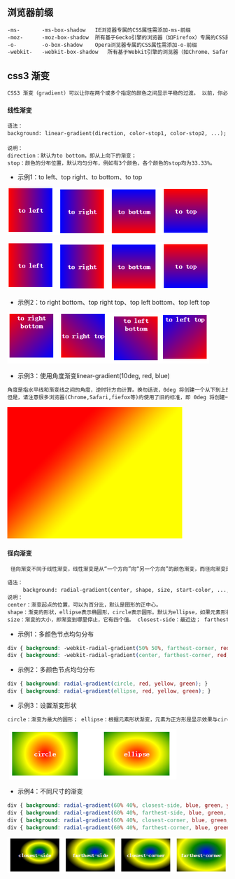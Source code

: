 ## 浏览器前缀

```txt
-ms-	   -ms-box-shadow	IE浏览器专属的CSS属性需添加-ms-前缀
-moz-	   -moz-box-shadow	所有基于Gecko引擎的浏览器（如Firefox）专属的CSS属性需添加-moz-前缀
-o-	       -o-box-shadow	Opera浏览器专属的CSS属性需添加-o-前缀
-webkit-   -webkit-box-shadow	所有基于Webkit引擎的浏览器（如Chrome、Safari）专属的CSS需添加-webkit-前缀
```

## css3 渐变

```txt
CSS3 渐变（gradient）可以让你在两个或多个指定的颜色之间显示平稳的过渡。 以前，你必须使用图像来实现这些效果，现在通过使用 CSS3 的渐变（gradients）即可实现。此外，渐变效果的元素在放大时看起来效果更好，因为渐变（gradient）是由浏览器生成的。
```

#### 线性渐变

```txt
语法：
background: linear-gradient(direction, color-stop1, color-stop2, ...);

说明：
direction：默认为to bottom，即从上向下的渐变；
stop：颜色的分布位置，默认均匀分布，例如有3个颜色，各个颜色的stop均为33.33%。
```

+ 示例1：to left、top right、to bottom、to top

![](./img/1.png)

![1578303549103](img/1.png)

+ 示例2：to right bottom、top right top、top left bottom、top left top

![](./img/2.png)

+ 示例3：使用角度渐变linear-gradient(10deg, red, blue)

```txt
角度是指水平线和渐变线之间的角度，逆时针方向计算。换句话说，0deg 将创建一个从下到上的渐变，90deg 将创建一个从左到右的渐变。
但是，请注意很多浏览器(Chrome,Safari,fiefox等)的使用了旧的标准，即 0deg 将创建一个从左到右的渐变，90deg 将创建一个从下到上的渐变。换算公式 90 - x = y 其中 x 为标准角度，y为非标准角度。
```

![](img/3.png)



#### 径向渐变

```txt
 径向渐变不同于线性渐变，线性渐变是从“一个方向”向“另一个方向”的颜色渐变，而径向渐变是从“一个点”向四周的颜色渐变
```

```txt
语法：
     background: radial-gradient(center, shape, size, start-color, ..., last-color);
说明：
center：渐变起点的位置，可以为百分比，默认是图形的正中心。
shape：渐变的形状，ellipse表示椭圆形，circle表示圆形。默认为ellipse，如果元素形状为正方形的元素，则ellipse和circle显示一样。
size：渐变的大小，即渐变到哪里停止，它有四个值。 closest-side：最近边； farthest-side：最远边； closest-corner：最近角； farthest-corner：最远角。
```

+ 示例1：多颜色节点均匀分布

```css
div { background: -webkit-radial-gradient(50% 50%, farthest-corner, red, green, blue); } 
div { background: -webkit-radial-gradient(center, farthest-corner, red, green, blue); }
```

+ 示例2：多颜色节点均匀分布

```css
div { background: radial-gradient(circle, red, yellow, green); } 
div { background: radial-gradient(ellipse, red, yellow, green); }
```

+ 示例3：设置渐变形状

```txt
circle：渐变为最大的圆形； ellipse：根据元素形状渐变，元素为正方形是显示效果与circle无异
```

​		![](./img/4.png)

+ 示例4：不同尺寸的渐变

```css
div { background: radial-gradient(60% 40%, closest-side, blue, green, yellow, black); } 
div { background: radial-gradient(60% 40%, farthest-side, blue, green, yellow, black); }
div { background: radial-gradient(60% 40%, closest-corner, blue, green, yellow, black); }
div { background: radial-gradient(60% 40%, farthest-corner, blue, green, yellow, black);}
```

![](./img/5.png)


